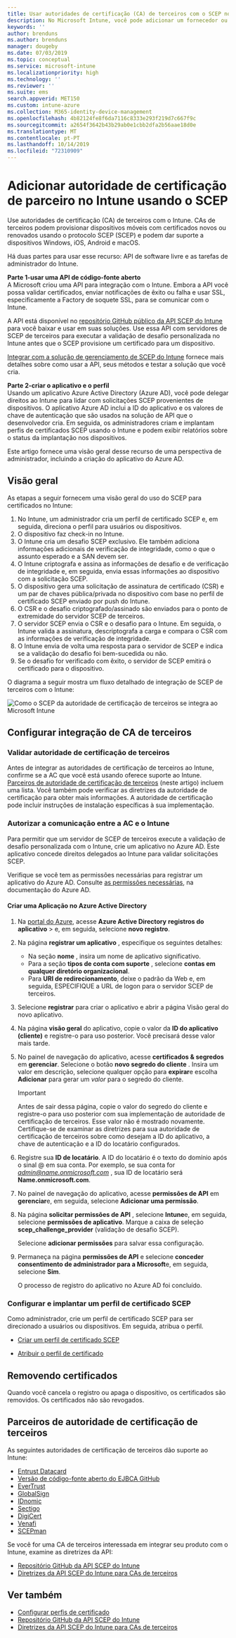 ```yaml
---
title: Usar autoridades de certificação (CA) de terceiros com o SCEP no Microsoft Intune-Azure | Microsoft Docs
description: No Microsoft Intune, você pode adicionar um fornecedor ou uma autoridade de certificação (CA) de terceiros para emitir certificados para dispositivos móveis usando o protocolo SCEP. Nesta visão geral, um aplicativo Azure Active Directory (Azure AD) fornece permissões de Microsoft Intune para validar certificados. Em seguida, use a ID do aplicativo, a chave de autenticação e a ID do locatário do aplicativo do AAD na instalação do servidor de SCEP para emitir certificados.
keywords: ''
author: brenduns
ms.author: brenduns
manager: dougeby
ms.date: 07/03/2019
ms.topic: conceptual
ms.service: microsoft-intune
ms.localizationpriority: high
ms.technology: ''
ms.reviewer: ''
ms.suite: ems
search.appverid: MET150
ms.custom: intune-azure
ms.collection: M365-identity-device-management
ms.openlocfilehash: 4b82124fe8f6da7116c8333e293f219d7c667f9c
ms.sourcegitcommit: a2654f3642b43b29ab0e1cbb2dfa2b56aae18d0e
ms.translationtype: MT
ms.contentlocale: pt-PT
ms.lasthandoff: 10/14/2019
ms.locfileid: "72310909"
---
```

# <a name="add-partner-certification-authority-in-intune-using-scep"></a>Adicionar autoridade de certificação de parceiro no Intune usando o SCEP

Use autoridades de certificação (CA) de terceiros com o Intune. CAs de terceiros podem provisionar dispositivos móveis com certificados novos ou renovados usando o protocolo SCEP (SCEP) e podem dar suporte a dispositivos Windows, iOS, Android e macOS.

Há duas partes para usar esse recurso: API de software livre e as tarefas de administrador do Intune.

**Parte 1-usar uma API de código-fonte aberto**  
A Microsoft criou uma API para integração com o Intune. Embora a API você possa validar certificados, enviar notificações de êxito ou falha e usar SSL, especificamente a Factory de soquete SSL, para se comunicar com o Intune.

A API está disponível no [repositório GitHub público da API SCEP do Intune](https://github.com/Microsoft/Intune-Resource-Access/tree/develop/src/CsrValidation) para você baixar e usar em suas soluções. Use essa API com servidores de SCEP de terceiros para executar a validação de desafio personalizada no Intune antes que o SCEP provisione um certificado para um dispositivo.

[Integrar com a solução de gerenciamento de SCEP do Intune](scep-libraries-apis.md) fornece mais detalhes sobre como usar a API, seus métodos e testar a solução que você cria.

**Parte 2-criar o aplicativo e o perfil**  
Usando um aplicativo Azure Active Directory (Azure AD), você pode delegar direitos ao Intune para lidar com solicitações SCEP provenientes de dispositivos. O aplicativo Azure AD inclui a ID do aplicativo e os valores de chave de autenticação que são usados na solução de API que o desenvolvedor cria. Em seguida, os administradores criam e implantam perfis de certificados SCEP usando o Intune e podem exibir relatórios sobre o status da implantação nos dispositivos.

Este artigo fornece uma visão geral desse recurso de uma perspectiva de administrador, incluindo a criação do aplicativo do Azure AD.

## <a name="overview"></a>Visão geral

As etapas a seguir fornecem uma visão geral do uso do SCEP para certificados no Intune:

1. No Intune, um administrador cria um perfil de certificado SCEP e, em seguida, direciona o perfil para usuários ou dispositivos.
2. O dispositivo faz check-in no Intune.
3. O Intune cria um desafio SCEP exclusivo. Ele também adiciona informações adicionais de verificação de integridade, como o que o assunto esperado e a SAN devem ser.
4. O Intune criptografa e assina as informações de desafio e de verificação de integridade e, em seguida, envia essas informações ao dispositivo com a solicitação SCEP.
5. O dispositivo gera uma solicitação de assinatura de certificado (CSR) e um par de chaves pública/privada no dispositivo com base no perfil de certificado SCEP enviado por push do Intune.
6. O CSR e o desafio criptografado/assinado são enviados para o ponto de extremidade do servidor SCEP de terceiros.
7. O servidor SCEP envia o CSR e o desafio para o Intune. Em seguida, o Intune valida a assinatura, descriptografa a carga e compara o CSR com as informações de verificação de integridade.
8. O Intune envia de volta uma resposta para o servidor de SCEP e indica se a validação do desafio foi bem-sucedida ou não.  
9. Se o desafio for verificado com êxito, o servidor de SCEP emitirá o certificado para o dispositivo.

O diagrama a seguir mostra um fluxo detalhado de integração de SCEP de terceiros com o Intune:

![Como o SCEP da autoridade de certificação de terceiros se integra ao Microsoft Intune](./media/certificate-authority-add-scep-overview/scep-certificate-vendor-integration.png)

## <a name="set-up-third-party-ca-integration"></a>Configurar integração de CA de terceiros

### <a name="validate-third-party-certification-authority"></a>Validar autoridade de certificação de terceiros

Antes de integrar as autoridades de certificação de terceiros ao Intune, confirme se a AC que você está usando oferece suporte ao Intune. [Parceiros de autoridade de certificação de terceiros](#third-party-certification-authority-partners) (neste artigo) incluem uma lista. Você também pode verificar as diretrizes da autoridade de certificação para obter mais informações. A autoridade de certificação pode incluir instruções de instalação específicas à sua implementação.

### <a name="authorize-communication-between-ca-and-intune"></a>Autorizar a comunicação entre a AC e o Intune

Para permitir que um servidor de SCEP de terceiros execute a validação de desafio personalizada com o Intune, crie um aplicativo no Azure AD. Este aplicativo concede direitos delegados ao Intune para validar solicitações SCEP.

Verifique se você tem as permissões necessárias para registrar um aplicativo do Azure AD. Consulte [as permissões necessárias](https://docs.microsoft.com/azure/azure-resource-manager/resource-group-create-service-principal-portal#required-permissions), na documentação do Azure AD.

#### <a name="create-an-application-in-azure-active-directory"></a>Criar uma Aplicação no Azure Active Directory  

1. Na [portal do Azure](https://portal.azure.com), acesse **Azure Active Directory** **registros do aplicativo** >  e, em seguida, selecione **novo registro**.  

2. Na página **registrar um aplicativo** , especifique os seguintes detalhes:  
   - Na seção **nome** , insira um nome de aplicativo significativo.  
   - Para a seção **tipos de conta com suporte** , selecione **contas em qualquer diretório organizacional**.  
   - Para **URI de redirecionamento**, deixe o padrão da Web e, em seguida, ESPECIFIQUE a URL de logon para o servidor SCEP de terceiros.  

3. Selecione **registrar** para criar o aplicativo e abrir a página Visão geral do novo aplicativo.  

4. Na página **visão geral** do aplicativo, copie o valor da **ID do aplicativo (cliente)** e registre-o para uso posterior. Você precisará desse valor mais tarde.  

5. No painel de navegação do aplicativo, acesse **certificados & segredos** em **gerenciar**. Selecione o botão **novo segredo do cliente** . Insira um valor em descrição, selecione qualquer opção para **expirar**e escolha **Adicionar** para gerar um *valor* para o segredo do cliente. 
   > [!IMPORTANT]  
   > Antes de sair dessa página, copie o valor do segredo do cliente e registre-o para uso posterior com sua implementação de autoridade de certificação de terceiros. Esse valor não é mostrado novamente. Certifique-se de examinar as diretrizes para sua autoridade de certificação de terceiros sobre como desejam a ID do aplicativo, a chave de autenticação e a ID do locatário configurados.  

6. Registre sua **ID de locatário**. A ID do locatário é o texto do domínio após o sinal @ em sua conta. Por exemplo, se sua conta for *admin@name.onmicrosoft.com* , sua ID de locatário será **Name.onmicrosoft.com**.  

7. No painel de navegação do aplicativo, acesse **permissões de API** em **gerenciar**e, em seguida, selecione **Adicionar uma permissão**.  

8. Na página **solicitar permissões de API** , selecione **Intune**e, em seguida, selecione **permissões de aplicativo**. Marque a caixa de seleção **scep_challenge_provider** (validação de desafio SCEP).  

   Selecione **adicionar permissões** para salvar essa configuração.  

9. Permaneça na página **permissões de API** e selecione **conceder consentimento de administrador para a Microsoft**e, em seguida, selecione **Sim**.  
   
   O processo de registro do aplicativo no Azure AD foi concluído.





### <a name="configure-and-deploy-a-scep-certificate-profile"></a>Configurar e implantar um perfil de certificado SCEP
Como administrador, crie um perfil de certificado SCEP para ser direcionado a usuários ou dispositivos. Em seguida, atribua o perfil.

- [Criar um perfil de certificado SCEP](certificates-profile-scep.md#create-a-scep-certificate-profile)

- [Atribuir o perfil de certificado](certificates-profile-scep.md#assign-the-certificate-profile)

## <a name="removing-certificates"></a>Removendo certificados

Quando você cancela o registro ou apaga o dispositivo, os certificados são removidos. Os certificados não são revogados.

## <a name="third-party-certification-authority-partners"></a>Parceiros de autoridade de certificação de terceiros
As seguintes autoridades de certificação de terceiros dão suporte ao Intune:

- [Entrust Datacard](https://info.entrustdatacard.com/pki-eval-tool)
- [Versão de código-fonte aberto do EJBCA GitHub](https://github.com/agerbergt/intune-ejbca-connector)
- [EverTrust](https://evertrust.fr/en/products/)
- [GlobalSign](https://downloads.globalsign.com/acton/attachment/2674/f-6903f60b-9111-432d-b283-77823cc65500/1/-/-/-/-/globalsign-aeg-microsoft-intune-integration-guide.pdf)
- [IDnomic](https://www.idnomic.com/)
- [Sectigo](https://sectigo.com/products)
- [DigiCert](https://knowledge.digicert.com/tutorials/microsoft-intune.html)
- [Venafi](https://www.venafi.com/platform/enterprise-mobility)
- [SCEPman](https://azuremarketplace.microsoft.com/marketplace/apps/gluckkanja.scepman)

Se você for uma CA de terceiros interessada em integrar seu produto com o Intune, examine as diretrizes da API:

- [Repositório GitHub da API SCEP do Intune](https://github.com/Microsoft/Intune-Resource-Access/tree/develop/src/CsrValidation)
- [Diretrizes da API SCEP do Intune para CAs de terceiros](scep-libraries-apis.md)

## <a name="see-also"></a>Ver também

- [Configurar perfis de certificado](certificates-scep-configure.md)
- [Repositório GitHub da API SCEP do Intune](https://github.com/Microsoft/Intune-Resource-Access/tree/develop/src/CsrValidation)
- [Diretrizes da API SCEP do Intune para CAs de terceiros](scep-libraries-apis.md)
